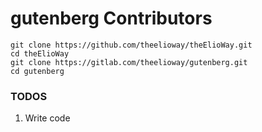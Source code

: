 # gutenberg Contributors

```shell
git clone https://github.com/theelioway/theElioWay.git 
cd theElioWay
git clone https://gitlab.com/theelioway/gutenberg.git
cd gutenberg
```

### TODOS

1. Write code
